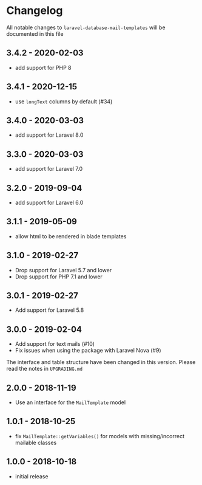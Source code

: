 # Changelog

All notable changes to `laravel-database-mail-templates` will be documented in this file

## 3.4.2 - 2020-02-03

- add support for PHP 8

## 3.4.1 - 2020-12-15

- use `longText` columns by default (#34)

## 3.4.0 - 2020-03-03

- add support for Laravel 8.0

## 3.3.0 - 2020-03-03

- add support for Laravel 7.0

## 3.2.0 - 2019-09-04

- add support for Laravel 6.0

## 3.1.1 - 2019-05-09

- allow html to be rendered in blade templates

## 3.1.0 - 2019-02-27

- Drop support for Laravel 5.7 and lower
- Drop support for PHP 7.1 and lower

## 3.0.1 - 2019-02-27

- Add support for Laravel 5.8

## 3.0.0 - 2019-02-04

- Add support for text mails (#10)
- Fix issues when using the package with Laravel Nova (#9)

The interface and table structure have been changed in this version. Please read the notes in `UPGRADING.md`

## 2.0.0 - 2018-11-19

- Use an interface for the `MailTemplate` model

## 1.0.1 - 2018-10-25

- fix `MailTemplate::getVariables()` for models with missing/incorrect mailable classes

## 1.0.0 - 2018-10-18

- initial release
